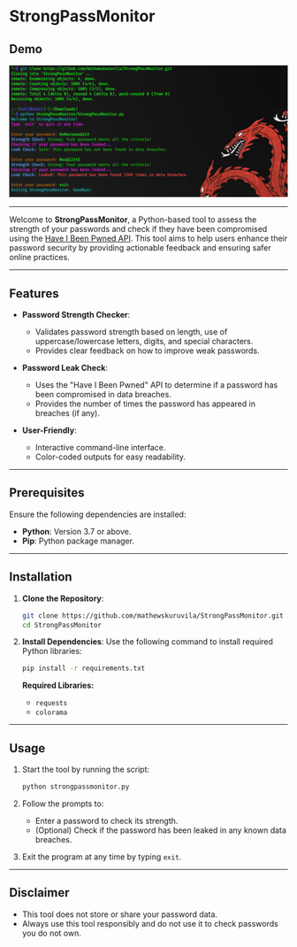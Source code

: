 # StrongPassMonitor
## Demo

![demo](image.png)

---
Welcome to **StrongPassMonitor**, a Python-based tool to assess the strength of your passwords and check if they have been compromised using the [Have I Been Pwned API](https://haveibeenpwned.com/). This tool aims to help users enhance their password security by providing actionable feedback and ensuring safer online practices.

---

## Features

- **Password Strength Checker**:
  - Validates password strength based on length, use of uppercase/lowercase letters, digits, and special characters.
  - Provides clear feedback on how to improve weak passwords.

- **Password Leak Check**:
  - Uses the "Have I Been Pwned" API to determine if a password has been compromised in data breaches.
  - Provides the number of times the password has appeared in breaches (if any).

- **User-Friendly**:
  - Interactive command-line interface.
  - Color-coded outputs for easy readability.

---

## Prerequisites

Ensure the following dependencies are installed:

- **Python**: Version 3.7 or above.
- **Pip**: Python package manager.

---

## Installation

1. **Clone the Repository**:
   ```bash
   git clone https://github.com/mathewskuruvila/StrongPassMonitor.git
   cd StrongPassMonitor
   ```

2. **Install Dependencies**:
   Use the following command to install required Python libraries:
   ```bash
   pip install -r requirements.txt
   ```

   **Required Libraries:**
   - `requests`
   - `colorama`

---

## Usage

1. Start the tool by running the script:
   ```bash
   python strongpassmonitor.py
   ```

2. Follow the prompts to:
   - Enter a password to check its strength.
   - (Optional) Check if the password has been leaked in any known data breaches.

3. Exit the program at any time by typing `exit`.

---

## Disclaimer

- This tool does not store or share your password data.
- Always use this tool responsibly and do not use it to check passwords you do not own.


